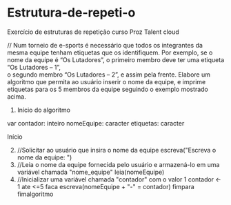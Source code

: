 # Estrutura-de-repeti-o
Exercício de estruturas de repetição curso Proz Talent cloud

// Num torneio de e-sports é necessário que todos os integrantes da mesma equipe tenham etiquetas 
que os identifiquem. Por exemplo, se o nome da equipe é “Os Lutadores”, 
o primeiro membro deve ter uma etiqueta “Os Lutadores – 1”,  
o segundo membro “Os Lutadores – 2”, e assim pela frente. 
Elabore um algoritmo que permita ao usuário inserir o nome da equipe, 
e imprime etiquetas para os 5 membros da equipe seguindo o exemplo mostrado acima.

1. Início do algoritmo

var
contador: inteiro
nomeEquipe: caracter
etiquetas: caracter


Início

2. //Solicitar ao usuário que insira o nome da equipe
escreva("Escreva o nome da equipe: ")
3. //Leia o nome da equipe fornecida pelo usuário e armazená-lo em uma variável chamada "nome_equipe"
leia(nomeEquipe)
4. //Inicializar uma variável chamada "contador" com o valor 1
contador <- 1 ate <=5 faca
escreva(nomeEquipe + "-" = contador)
fimpara
fimalgoritmo
